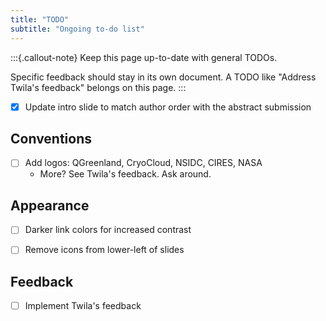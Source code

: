 ```yaml
---
title: "TODO"
subtitle: "Ongoing to-do list"
---
```


:::{.callout-note}
Keep this page up-to-date with general TODOs.

Specific feedback should stay in its own document. A TODO like "Address Twila's
feedback" belongs on this page.
:::

- [x] Update intro slide to match author order with the abstract submission


## Conventions

- [ ] Add logos: QGreenland, CryoCloud, NSIDC, CIRES, NASA
    - More? See Twila's feedback. Ask around.


## Appearance

- [ ] Darker link colors for increased contrast
- [ ] Remove icons from lower-left of slides


## Feedback

- [ ] Implement Twila's feedback

